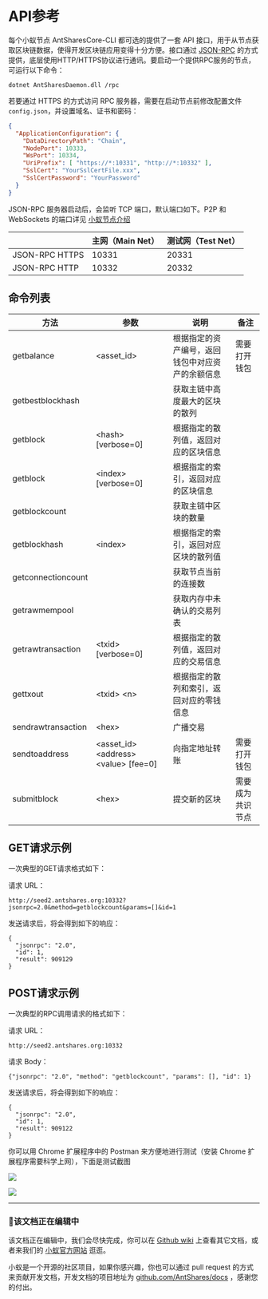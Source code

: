 # API参考

每个小蚁节点 AntSharesCore-CLI 都可选的提供了一套 API 接口，用于从节点获取区块链数据，使得开发区块链应用变得十分方便。接口通过 [JSON-RPC](http://wiki.geekdream.com/Specification/json-rpc_2.0.html) 的方式提供，底层使用HTTP/HTTPS协议进行通讯。要启动一个提供RPC服务的节点，可运行以下命令：

`dotnet AntSharesDaemon.dll /rpc`

若要通过 HTTPS 的方式访问 RPC 服务器，需要在启动节点前修改配置文件 `config.json`，并设置域名、证书和密码：

```json
{
  "ApplicationConfiguration": {
    "DataDirectoryPath": "Chain",
    "NodePort": 10333,
    "WsPort": 10334,
    "UriPrefix": [ "https://*:10331", "http://*:10332" ],
    "SslCert": "YourSslCertFile.xxx",
    "SslCertPassword": "YourPassword"
  }
}                                          
```

JSON-RPC 服务器启动后，会监听 TCP 端口，默认端口如下。P2P 和 WebSockets 的端口详见 [小蚁节点介绍](introduction.md)

|                | 主网（Main Net） | 测试网（Test Net） |
| -------------- | ------------ | ------------- |
| JSON-RPC HTTPS | 10331        | 20331         |
| JSON-RPC HTTP  | 10332        | 20332         |

## 命令列表

| 方法                 | 参数                                      | 说明                       | 备注       |
| ------------------ | --------------------------------------- | ------------------------ | -------- |
| getbalance         | \<asset_id>                             | 根据指定的资产编号，返回钱包中对应资产的余额信息 | 需要打开钱包   |
| getbestblockhash   |                                         | 获取主链中高度最大的区块的散列          |          |
| getblock           | \<hash> [verbose=0]                     | 根据指定的散列值，返回对应的区块信息       |          |
| getblock           | \<index> [verbose=0]                    | 根据指定的索引，返回对应的区块信息        |          |
| getblockcount      |                                         | 获取主链中区块的数量               |          |
| getblockhash       | \<index>                                | 根据指定的索引，返回对应区块的散列值       |          |
| getconnectioncount |                                         | 获取节点当前的连接数               |          |
| getrawmempool      |                                         | 获取内存中未确认的交易列表            |          |
| getrawtransaction  | \<txid> [verbose=0]                     | 根据指定的散列值，返回对应的交易信息       |          |
| gettxout           | \<txid> \<n>                            | 根据指定的散列和索引，返回对应的零钱信息     |          |
| sendrawtransaction | \<hex>                                  | 广播交易                     |          |
| sendtoaddress      | \<asset_id> \<address> \<value> [fee=0] | 向指定地址转账                  | 需要打开钱包   |
| submitblock        | \<hex>                                  | 提交新的区块                   | 需要成为共识节点 |

## GET请求示例

一次典型的GET请求格式如下：

请求 URL：

```
http://seed2.antshares.org:10332?jsonrpc=2.0&method=getblockcount&params=[]&id=1
```

发送请求后，将会得到如下的响应：

```
{
  "jsonrpc": "2.0",
  "id": 1,
  "result": 909129
}
```

## POST请求示例

一次典型的RPC调用请求的格式如下：

请求 URL：

```
http://seed2.antshares.org:10332
```

请求 Body：

```
{"jsonrpc": "2.0", "method": "getblockcount", "params": [], "id": 1}
```

发送请求后，将会得到如下的响应：

```
{
  "jsonrpc": "2.0",
  "id": 1,
  "result": 909122
}
```

你可以用 Chrome 扩展程序中的 Postman 来方便地进行测试（安装 Chrome 扩展程序需要科学上网），下面是测试截图

![](http://docs.antshares.org/images/2017-05-17_17-06-20.jpg)

![](http://docs.antshares.org/images/2017-05-17_16-55-58.jpg)



------

### 📖该文档正在编辑中

该文档正在编辑中，我们会尽快完成，你可以在 [Github wiki](https://github.com/AntShares/AntShares/wiki/) 上查看其它文档，或者来我们的 [小蚁官方网站](http://www.antshares.org) 逛逛。

小蚁是一个开源的社区项目，如果你感兴趣，你也可以通过 pull request 的方式来贡献开发文档，开发文档的项目地址为 [github.com/AntShares/docs](https://github.com/AntShares/docs) ，感谢您的付出。